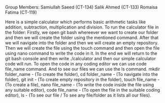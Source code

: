 Group Members:
Samiullah Saeed (CT-134)
Salik Ahmed (CT-133)
Romaisa Fatima (CT-119)

Here is a simple calculator which performs basic arithmetic tasks like addition, subtraction, multiplication and division.
To run the calculator file in the folder:
Firstly, we open git bash whereever we want to create our folder and then we will create the folder using the mentioned command.
After that we will navigate into the folder and then we will create an empty repository.
Then we will create the file using the touch command and then open the file using nano command to write the code in it.
In the end we will return to the git bash console and then write ./calculator and then our simple calculator code will run.
To open the code in any coding editor we can use code file_name command. 
And to see our files we can use the ls command.
 mkdir folder_name - (To create the folder), 
 cd folder_name - (To navigate into the folder),
 git init - (To create empty repository in the folder),
 touch file_name - (To create a file),
 nano file_name - (To write the code inside the file using any suitable editor),
 code file_name - (To open the file in the suitable coding editor),
 ls - (To see our file / To see any file/folder as it lists all our files).
